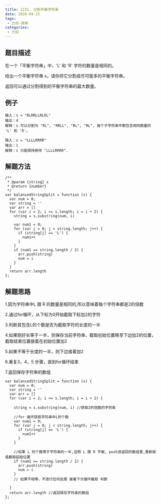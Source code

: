 ```yaml
---
title: 1221. 分割平衡字符串
date: 2020-04-15
tags:
 - 力扣-简单
categories: 
 - 力扣
---
```

## 题目描述
在一个「平衡字符串」中，'L' 和 'R' 字符的数量是相同的。

给出一个平衡字符串 s，请你将它分割成尽可能多的平衡字符串。

返回可以通过分割得到的平衡字符串的最大数量。

## 例子
```
输入：s = "RLRRLLRLRL"
输出：4
解释：s 可以分割为 "RL", "RRLL", "RL", "RL", 每个子字符串中都包含相同数量的 'L' 和 'R'。

```
```
输入：s = "LLLLRRRR"
输出：1
解释：s 只能保持原样 "LLLLRRRR".
```

## 解题方法

```
/**
 * @param {string} s
 * @return {number}
 */
var balancedStringSplit = function (s) {
  var num = 0;
  var string = ''
  var arr = []
  for (var i = 2; i <= s.length; i = i + 2) {
    string = s.substring(num, i)

    var num1 = 0;
    for (var j = 0; j < string.length; j++) {
      if (string[j] == 'L') {
        num1++
      }
    }
    if (num1 == string.length / 2) {
      arr.push(string)
      num = i
    }
  }
  return arr.length
};
```
## 解题思路

1.因为字符串中L 跟 R 的数量是相同的,所以意味着每个字符串都是2的倍数

2.通过for循环，从下标为0开始截取下标加2的字符

3.判断其包含L的个数是否为截取字符的长度的一半

4.如果刚好长等于一半，则保存当前字符串，截取初始位置移至下边加2的位置，截取结束位置接着在初始位置加2

5.如果不等于长度的一半，则下边接着加2

6.重复3，4，5 步骤，直到for循环结束

7.返回保存字符串的数组

```
var balancedStringSplit = function (s) {
  var num = 0;
  var string = ''
  var arr = []
  for (var i = 2; i <= s.length; i = i + 2) {

    string = s.substring(num, i) //获取2的倍数的字符串

    //for 循环获取字符串中L的个数
    var num1 = 0;
    for (var j = 0; j < string.length; j++) {
      if (string[j] == 'L') {
        num1++
      }
    }

    //如果 L 的个数等于字符串的一半,证明 L 跟 R 平衡, push进返回的数组里,重新赋值截取起始位置
    if (num1 == string.length / 2) {
      arr.push(string)
      num = i
    }
    // 如果不相等，不进行任何处理 接着下次循环截取 判断

  }
  return arr.length //返回保存字符串的数组
};
```


